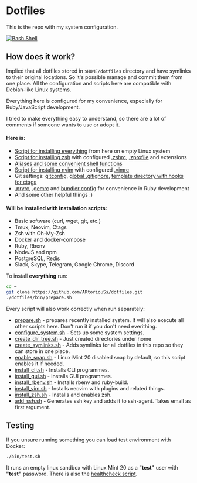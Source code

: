 # Dotfiles

This is the repo with my system configuration.

[![Bash Shell](https://badges.frapsoft.com/bash/v1/bash.png?v=103)](/system)

## How does it work?

Implied that all dotfiles stored in `$HOME/dotfiles` directory and have symlinks to their original locations.
So it's possible manage and commit them from one place. All the configuration and scripts here are compatible with
Debian-like Linux systems.

Everything here is configured for my convenience, especially for Ruby/JavaScript development.

I tried to make everything easy to understand, so there are a lot of comments if someone wants to use or adopt it.

#### Here is:

- [Script for installing everything](bin/prepare.sh) from here on empty Linux system
- [Script for installing zsh](bin/install_zsh.sh) with configured [.zshrc](system/.zshrc), [.zprofile](system/.zprofile) and extensions
- [Aliases and some convenient shell functions](system/helpers.sh)
- [Script for installing nvim](bin/install_vim.sh) with configured [.vimrc](vim/.vimrc)
- Git settings: [gitconfig](git/.gitconfig), [global .gitignore](git/.gitignore.global), [template directory with hooks for ctags](git/git_template)
- [.pryrc](development/.pryrc), [.gemrc](development/.gemrc) and [bundler config](development/bundler_config) for convenience in Ruby development
- And some other helpful things :)

#### Will be installed with installation scripts:

- Basic software (curl, wget, git, etc.)
- Tmux, Neovim, Ctags
- Zsh with Oh-My-Zsh
- Docker and docker-compose
- Ruby, Rbenv
- NodeJS and npm
- PostgreSQL, Redis
- Slack, Skype, Telegram, Google Chrome, Discord

To install **everything** run:

```bash
cd ~
git clone https://github.com/ARtoriouSs/dotfiles.git
./dotfiles/bin/prepare.sh
```

Every script will also work correctly when run separately:

- [prepare.sh](bin/prepare.sh) - prepares recently installed system. It will also execute all other scripts here. Don't run it if you don't need everithing.
- [configure_system.sh](bin/configure_system.sh) - Sets up some system settings.
- [create_dir_tree.sh](bin/create_dir_tree.sh) - Just created directories under home
- [create_symlinks.sh](bin/create_symlinks.sh) - Adds symlinks for all dotfiles in this repo so they can store in one place.
- [enable_snap.sh](bin/enable_snap.sh) - Linux Mint 20 disabled snap by default, so this script enables it if needed.
- [install_cli.sh](bin/install_cli.sh) - Installs CLI programmes.
- [install_gui.sh](bin/install_gui.sh) - Installs GUI programmes.
- [install_rbenv.sh](bin/install_rbenv.sh) - Installs rbenv and ruby-build.
- [install_vim.sh](bin/install_vim.sh) - Installs neovim with plugins and related things.
- [install_zsh.sh](bin/install_zsh.sh) - Installs and enables zsh.
- [add_ssh.sh](bin/add_ssh.sh) - Generates ssh key and adds it to ssh-agent. Takes email as first argument.

## Testing

If you unsure running something you can load test environment with Docker:

```bash
./bin/test.sh
```

It runs an empty linux sandbox with Linux Mint 20 as a **"test"** user with **"test"** password.
There is also the [healthcheck script](bin/healthcheck.sh).
